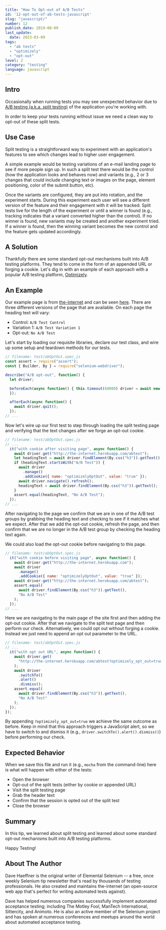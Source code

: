 ```yaml
---
title: "How To Opt-out of A/B Tests"
id: '12-opt-out-of-ab-tests-javascript'
slug: "javascript/"
number: 12
publish_date: 2019-08-09
last_update:
  date: 2023-03-09
tags:
  - "ab tests"
  - "optimizely"
  - "opt-out"
level: 2
category: "testing"
language: javascript
---
```


## Intro

Occasionally when running tests you may see unexpected behavior due to [A/B testing (a.k.a. split testing)](http://en.wikipedia.org/wiki/A/B_testing) of the application you're working with.

In order to keep your tests running without issue we need a clean way to opt-out of these split tests.

## Use Case

Split testing is a straightforward way to experiment with an application's features to see which changes lead to higher user engagement.

A simple example would be testing variations of an e-mail landing page to see if more people sign up. In such a split test there would be the control (how the application looks and behaves now) and variants (e.g., 2 or 3 changes that could include changing text or images on the page, element positioning, color of the submit button, etc).

Once the variants are configured, they are put into rotation, and the experiment starts. During this experiment each user will see a different version of the feature and their engagement with it will be tracked. Split tests live for the length of the experiment or until a winner is found (e.g., tracking indicates that a variant converted higher than the control). If no winner is found, new variants may be created and another experiment tried. If a winner is found, then the winning variant becomes the new control and the feature gets updated accordingly.

## A Solution

Thankfully there are some standard opt-out mechanisms built into A/B testing platforms. They tend to come in the form of an appended URL or forging a cookie. Let's dig in with an example of each approach with a popular A/B testing platform, [Optimizely](https://www.optimizely.com/).

## An Example

Our example page is from [the-internet](http://github.com/tourdedave/the-internet) and can be seen [here](http://the-internet.herokuapp.com/abtest). There are three different versions of the page that are available. On each page the heading text will vary:

+ Control: `A/B Test Control`
+ Variation 1: `A/B Test Variation 1`
+ Opt-out: `No A/B Test`

Let's start by loading our requisite libraries, declare our test class, and wire up some setup and teardown methods for our tests.

```javascript
// filename: test/abOptOut.spec.js
const assert = require("assert");
const { Builder, By } = require("selenium-webdriver");

describe("A/B opt-out", function() {
  let driver;

  beforeEach(async function() { this.timeout(60000) driver = await new Builder().forBrowser("chrome").build();
  });

  afterEach(async function() {
    await driver.quit();
  });
// ...
```

Now let's wire up our first test to step through loading the split testing page and verifying that the text changes after we forge an opt-out cookie.

```javascript
// filename: test/abOptOut.spec.js
// ...
  it("with cookie after visiting page", async function() {
    await driver.get("http://the-internet.herokuapp.com/abtest");
    let headingText = await driver.findElement(By.css("h3")).getText();
    if (headingText.startsWith("A/B Test")) {
      await driver
        .manage()
        .addCookie({ name: "optimizelyOptOut", value: "true" });
      await driver.navigate().refresh();
      headingText = await driver.findElement(By.css("h3")).getText();
    }
    assert.equal(headingText, "No A/B Test");
  });
// ...
```

After navigating to the page we confirm that we are in one of the A/B test groups by grabbing the heading text and checking to see if it matches what we expect. After that we add the opt-out cookie, refresh the page, and then confirm that we are no longer in the A/B test group by checking the heading text again.

We could also load the opt-out cookie before navigating to this page.

```javascript
// filename: test/abOptOut.spec.js
  it("with cookie before visiting page", async function() {
    await driver.get("http://the-internet.herokuapp.com");
    await driver
      .manage()
      .addCookie({ name: "optimizelyOptOut", value: "true" });
    await driver.get("http://the-internet.herokuapp.com/abtest");
    assert.equal(
      await driver.findElement(By.css("h3")).getText(),
      "No A/B Test"
    );
  });
// ...
```

Here we are navigating to the main page of the site first and then adding the opt-out cookie. After that we navigate to the split test page and then perform our check. Alternatively, we could opt out without forging a cookie. Instead we just need to append an opt out parameter to the URL.

```javascript
// filename: test/abOptOut.spec.js
// ...
  it("with opt out URL", async function() {
    await driver.get(
      "http://the-internet.herokuapp.com/abtest?optimizely_opt_out=true"
    );
    await driver
      .switchTo()
      .alert()
      .dismiss();
    assert.equal(
      await driver.findElement(By.css("h3")).getText(),
      "No A/B Test"
    );
  });
});
```
  
By appending `?optimizely_opt_out=true` we achieve the same outcome as before. Keep in mind that this approach triggers a JavaScript alert, so we have to switch to and dismiss it (e.g., `driver.switchTo().alert().dismiss()`) before performing our check.

## Expected Behavior

When we save this file and run it (e.g., `mocha` from the command-line) here is what will happen with either of the tests:

+ Open the browser
+ Opt-out of the split tests (either by cookie or appended URL)
+ Visit the split testing page
+ Grab the header text
+ Confirm that the session is opted out of the split test
+ Close the browser

## Summary

In this tip, we learned about split testing and learned about some standard opt-out mechanisms built into A/B testing platforms.

Happy Testing!

## About The Author

Dave Haeffner is the original writer of Elemental Selenium -- a free, once weekly Selenium tip newsletter that's read by thousands of testing professionals. He also created and maintains the-internet (an open-source web app that's perfect for writing automated tests against).

Dave has helped numerous companies successfully implement automated acceptance testing; including The Motley Fool, ManTech International, Sittercity, and Animoto. He is also an active member of the Selenium project and has spoken at numerous conferences and meetups around the world about automated acceptance testing.
